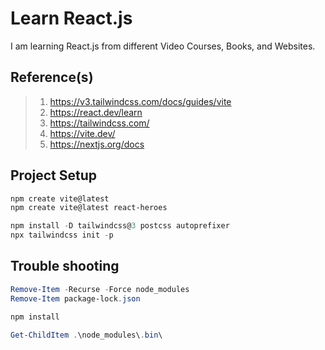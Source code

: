 # Learn React.js

I am learning React.js from different Video Courses, Books, and Websites.

## Reference(s)

> 1. <https://v3.tailwindcss.com/docs/guides/vite>
> 1. <https://react.dev/learn>
> 1. <https://tailwindcss.com/>
> 1. <https://vite.dev/>
> 1. <https://nextjs.org/docs>

## Project Setup

```powershell
npm create vite@latest
npm create vite@latest react-heroes

npm install -D tailwindcss@3 postcss autoprefixer
npx tailwindcss init -p
```

## Trouble shooting

```powershell
Remove-Item -Recurse -Force node_modules
Remove-Item package-lock.json

npm install

Get-ChildItem .\node_modules\.bin\
```
